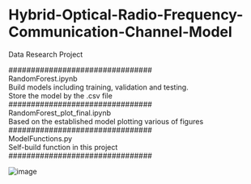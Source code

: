# Hybrid-Optical-Radio-Frequency-Communication-Channel-Model
Data Research Project

################################  
RandomForest.ipynb  
Build models including training, validation and testing.  
Store the model by the .csv file  
################################  
RandomForest_plot_final.ipynb  
Based on the established model plotting various of figures  
################################  
ModelFunctions.py  
Self-build function in this project  
################################  

![image](https://github.com/hahawang1986/Hybrid-Optical-Radio-Frequency-Communication-Channel-Model/assets/117698602/02e62411-2c0c-4f91-88d1-51360d09986b)


